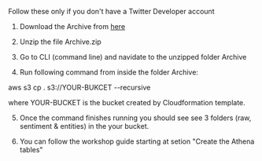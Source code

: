 Follow these only if you don't have a Twitter Developer account

1. Download the Archive from <a href="https://s3-eu-west-1.amazonaws.com/socialmediaanalytics-5-tweetsbucket-8joer2fhzeoe/Archive.zip"> here </a>

2. Unzip the file Archive.zip

3. Go to CLI (command line) and navidate to the unzipped folder Archive 

4. Run following command from inside the folder Archive:

aws s3 cp . s3://YOUR-BUKCET --recursive

where YOUR-BUCKET is the bucket created by Cloudformation template.

5. Once the command finishes running you should see see 3 folders (raw, sentiment & entities) in the your bucket.

6. You can follow the workshop guide starting at setion "Create the Athena tables"
